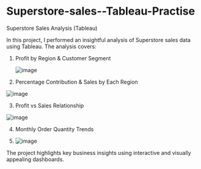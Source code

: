 # Superstore-sales--Tableau-Practise

Superstore Sales Analysis (Tableau)

In this project, I performed an insightful analysis of Superstore sales data using Tableau. The analysis covers:

1. Profit by Region & Customer Segment

   ![image](https://github.com/user-attachments/assets/881b3391-3023-47f9-89b6-da0c56e6b219)


2. Percentage Contribution & Sales by Each Region

![image](https://github.com/user-attachments/assets/7fa4612d-2847-45da-9e5e-bfc9e6b84102)


3. Profit vs Sales Relationship

 ![image](https://github.com/user-attachments/assets/e9c306e8-a595-4898-b783-33e808f789ee)


4. Monthly Order Quantity Trends

8. ![image](https://github.com/user-attachments/assets/8030b47b-1f00-4bf7-ab67-e4ae1295ee69)


The project highlights key business insights using interactive and visually appealing dashboards.
